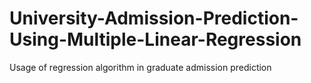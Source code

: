 # University-Admission-Prediction-Using-Multiple-Linear-Regression
Usage of regression algorithm in graduate admission prediction
